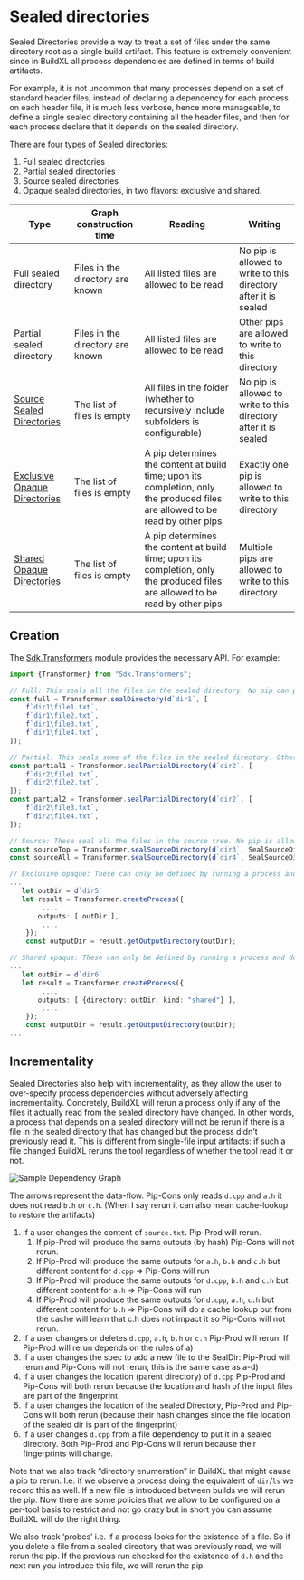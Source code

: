 # Sealed directories

Sealed Directories provide a way to treat a set of files under the same directory root as a single build artifact.  This feature is extremely convenient since in BuildXL all process dependencies are defined in terms of build artifacts.  

For example, it is not uncommon that many processes depend on a set of standard header files; instead of declaring a dependency for each process on each header file, it is much less verbose, hence more manageable, to define a single sealed directory containing all the header files, and then for each process declare that it depends on the sealed directory.

There are four types of Sealed directories:
1. Full sealed directories
1. Partial sealed directories
1. Source sealed directories
1. Opaque sealed directories, in two flavors: exclusive and shared.

| Type | Graph construction time | Reading | Writing |
| --- | --- | --- | --- |
| Full sealed directory | Files in the directory are known | All listed files are allowed to be read | No pip is allowed to write to this directory after it is sealed |
| Partial sealed directory | Files in the directory are known | All listed files are allowed to be read | Other pips are allowed to write to this directory
| [Source Sealed Directories](./Sealed-Directories/Source-Sealed-Directories.md) | The list of files is empty | All files in the folder (whether to recursively include subfolders is configurable) | No pip is allowed to write to this directory after it is sealed |
| [Exclusive Opaque Directories](./Sealed-Directories/Opaque-Sealed-Directories.md) | The list of files is empty | A pip determines the content at build time; upon its completion, only the produced files are allowed to be read by other pips | Exactly one pip is allowed to write to this directory |
| [Shared Opaque Directories](./Sealed-Directories/Shared-Opaque-Directories.md) | The list of files is empty | A pip determines the content at build time; upon its completion, only the produced files are allowed to be read by other pips | Multiple pips are allowed to write to this directory |

## Creation

The [Sdk.Transformers](https://github.com/microsoft/BuildXL/blob/main/Public/Sdk/Public/Transformers/Transformer.SealedDirectories.dsc) module provides the necessary API.  For example:

```ts
import {Transformer} from "Sdk.Transformers";

// Full: This seals all the files in the sealed directory. No pip can produce any output file in that folder
const full = Transformer.sealDirectory(d`dir1`, [
    f`dir1\file1.txt`,
    f`dir1\file2.txt`,
    f`dir1\file3.txt`,
    f`dir1\file4.txt`,
]);

// Partial: This seals some of the files in the sealed directory. Other pips can still write to that folder.
const partial1 = Transformer.sealPartialDirectory(d`dir2`, [
    f`dir2\file1.txt`,
    f`dir2\file2.txt`,
]);
const partial2 = Transformer.sealPartialDirectory(d`dir2`, [
    f`dir2\file3.txt`,
    f`dir2\file4.txt`,
]);

// Source: These seal all the files in the source tree. No pip is allowed to write to that folder. The contents field is empty after creation.
const sourceTop = Transformer.sealSourceDirectory(d`dir3`, SealSourceDirectoryOption.topDirectoryOnly);
const sourceAll = Transformer.sealSourceDirectory(d`dir4`, SealSourceDirectoryOption.allDirectories);

// Exclusive opaque: These can only be defined by running a process and declaring an output directory. The contents field is empty after creation.
...
   let outDir = d`dir5`
   let result = Transformer.createProcess({
        ....
       outputs: [ outDir ],
        ....
    });
    const outputDir = result.getOutputDirectory(outDir);

// Shared opaque: These can only be defined by running a process and declaring a shared opaque output directory. The contents field is empty after creation.
...
   let outDir = d`dir6`
   let result = Transformer.createProcess({
        ....
       outputs: [ {directory: outDir, kind: "shared"} ],
        ....
    });
    const outputDir = result.getOutputDirectory(outDir);
...


```

## Incrementality
Sealed Directories also help with incrementality, as they allow the user to over-specify process dependencies without adversely affecting incrementality.  Concretely, BuildXL will rerun a process only if any of the files it actually read from the sealed directory have changed.  In other words, a process that depends on a sealed directory will not be rerun if there is a file in the sealed directory that has changed but the process didn't previously read it.  This is different from single-file input artifacts: if such a file changed BuildXL reruns the tool regardless of whether the tool read it or not.

 ![Sample Dependency Graph](./SampleDependencyGraph.png)

The arrows represent the data-flow.  Pip-Cons only reads `d.cpp` and `a.h` it does not read `b.h` or `c.h`.
(When I say rerun it can also mean cache-lookup to restore the artifacts)

1. If a user changes the content of `source.txt`. Pip-Prod will rerun.
    1. If pip-Prod will produce the same outputs (by hash) Pip-Cons will not rerun.
    1. If Pip-Prod will produce the same outputs for `a.h`, `b.h` and `c.h` but different content for `d.cpp`  => Pip-Cons will run
    1. If Pip-Prod will produce the same outputs for `d.cpp`, `b.h` and `c.h` but different content for `a.h` => Pip-Cons will run
    1. If Pip-Prod will produce the same outputs for `d.cpp`, `a.h`, `c.h`  but different content for `b.h` => Pip-Cons will do a cache lookup but from the cache will learn that c.h does not impact it so Pip-Cons will not rerun.
1. If a user changes or deletes `d.cpp`, `a.h`, `b.h` or `c.h` Pip-Prod will rerun. If Pip-Prod will rerun depends on the rules of a)
1. If a user changes the spec to add a new file to the SealDir: Pip-Prod will rerun and Pip-Cons will not rerun, this is the same case as a-d)
1. If a user changes the location (parent directory) of `d.cpp` Pip-Prod and Pip-Cons will both rerun because the location and hash of the input files are part of the fingerprint
1. If a user changes the location of the sealed Directory, Pip-Prod and Pip-Cons will both rerun (because their hash changes since the file location of the sealed dir is part of the fingerprint)
1. If a user changes `d.cpp` from a file dependency to put it in a sealed directory. Both Pip-Prod and Pip-Cons will rerun because their fingerprints will change.

Note that we also track “directory enumeration” in BuildXL that might cause a pip to rerun. I.e. if we observe a process doing the equivalent of `dir`/`ls` we record this as well. If a new file is introduced between builds we will rerun the pip. Now there are some policies that we allow to be configured on a per-tool basis to restrict and not go crazy but in short you can assume BuildXL will do the right thing.

We also track ‘probes’ i.e. if a process looks for the existence of a file. So if you delete a file from a sealed directory that was previously read, we will rerun the pip. If the previous run checked for the existence of `d.h` and the next run you introduce this file, we will rerun the pip.
